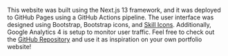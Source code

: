 This website was built using the Next.js 13 framework, and it was deployed to GitHub Pages using a GitHub Actions pipeline. The user interface was designed using Bootstrap, Bootstrap icons, and [Skill Icons](https://skillicons.dev/). Additionally, Google Analytics 4 is setup to monitor user traffic. Feel free to check out the [GitHub Repository](https://github.com/lalewis7/lalewis7.github.io) and use it as inspiration on your own portfolio website!